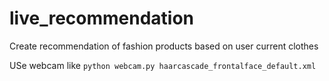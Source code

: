 live_recommendation
===================

Create recommendation of fashion products based on user current clothes


USe webcam like `python webcam.py haarcascade_frontalface_default.xml`